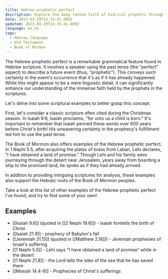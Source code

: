 ```yaml
---
title: Hebrew prophetic perfect
description: Explore the deep-rooted faith of biblical prophets through the lens of the Hebrew Prophetic Perfect, a unique linguistic feature in scriptures.
date: 2023-03-29T14:35:41.689Z
updated: 2023-03-29T14:35:41.689Z
language: en_US
tags:
  - Hebrew language
  - Old Testament
  - Book of Mormon
---
```


The Hebrew prophetic perfect is a remarkable grammatical feature found in Hebrew scripture. It involves a speaker using the past tense (the "perfect" aspect) to describe a future event (thus, "prophetic"). This conveys such certainty in the event's occurrence that it's as if it has already happened. While this might appear to be a mere linguistic detail, it can significantly enhance our understanding of the immense faith held by the prophets in the scriptures.

Let's delve into some scriptural examples to better grasp this concept.

First, let's consider a classic scripture often cited during the Christmas season. In Isaiah 9:6, Isaiah proclaims, "for unto us a child is born." It's important to remember that Isaiah penned these words over 600 years before Christ's birth! His unwavering certainty in the prophecy's fulfillment led him to use the past tense.

The Book of Mormon also offers examples of the Hebrew prophetic perfect. In 1 Nephi 5:5, after acquiring the plates of brass from Laban, Lehi declares, "I have obtained a land of promise." Though Lehi and his family were journeying through the desert near Jerusalem, years away from boarding a ship to the promised land, he spoke as if they had already arrived.

In addition to providing intriguing scriptures for analysis, these examples also support the Hebraic roots of the Book of Mormon peoples.

Take a look at this list of other examples of the Hebrew prophetic perfect I've found, and try to find some of your own!

## Examples
- [[Isaiah 9.6]] (quoted in [[2 Nephi 19.6]]) - Isaiah foretells the birth of Christ
- [[Isaiah 21.9]] - prophecy of Babylon's fall
- [[Jeremiah 31.15]] (quoted in [[Matthew 2.18]]) - Jeremiah prophesies of Israel's suffering
- [[1 Nephi 5.5]] - Lehi says "I have obtained a land of promise" while in the desert
- [[1 Nephi 21.8]] - the Lord tells the isles of the sea that he has saved them
- [[Mosiah 14.4-9]] - Prophecies of Christ's sufferings
